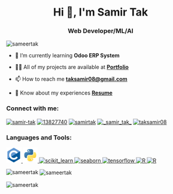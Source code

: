<h1 align="center">Hi 👋, I'm Samir Tak</h1>
<h3 align="center">Web Developer/ML/AI</h3>

<p align="left"> <img src="https://komarev.com/ghpvc/?username=sameertak&label=Profile%20views&color=0e75b6&style=flat" alt="sameertak" /> </p>


- 🌱 I’m currently learning **Odoo ERP System**

- 👨‍💻 All of my projects are available at **[Portfolio](http://samir0951.pythonanywhere.com/)**

- 📫 How to reach me **taksamir08@gmail.com**

- 📄 Know about my experiences **[Resume](https://drive.google.com/file/d/1T9WDbsaDDunaICnGlPMQXj42FwhxWowG/view?usp=sharing)**

<h3 align="left">Connect with me:</h3>
<p align="left">
<a href="https://linkedin.com/in/samir-tak" target="blank"><img align="center" src="https://raw.githubusercontent.com/rahuldkjain/github-profile-readme-generator/master/src/images/icons/Social/linked-in-alt.svg" alt="samir-tak" height="30" width="40" /></a>
<a href="https://stackoverflow.com/users/13827740" target="blank"><img align="center" src="https://raw.githubusercontent.com/rahuldkjain/github-profile-readme-generator/master/src/images/icons/Social/stack-overflow.svg" alt="13827740" height="30" width="40" /></a>
<a href="https://kaggle.com/samirtak" target="blank"><img align="center" src="https://raw.githubusercontent.com/rahuldkjain/github-profile-readme-generator/master/src/images/icons/Social/kaggle.svg" alt="samirtak" height="30" width="40" /></a>
<a href="https://instagram.com/_samir_tak_" target="blank"><img align="center" src="https://raw.githubusercontent.com/rahuldkjain/github-profile-readme-generator/master/src/images/icons/Social/instagram.svg" alt="_samir_tak_" height="30" width="40" /></a>
<a href="https://www.hackerrank.com/taksamir08" target="blank"><img align="center" src="https://raw.githubusercontent.com/rahuldkjain/github-profile-readme-generator/master/src/images/icons/Social/hackerrank.svg" alt="taksamir08" height="30" width="40" /></a>
</p>

<h3 align="left">Languages and Tools:</h3>
<p align="left"> <a href="https://www.cprogramming.com/" target="_blank" rel="noreferrer"> <img src="https://raw.githubusercontent.com/devicons/devicon/master/icons/c/c-original.svg" alt="c" width="40" height="40"/> </a> <a href="https://www.python.org" target="_blank" rel="noreferrer"> <img src="https://raw.githubusercontent.com/devicons/devicon/master/icons/python/python-original.svg" alt="python" width="40" height="40"/> </a> <a href="https://scikit-learn.org/" target="_blank" rel="noreferrer"> <img src="https://upload.wikimedia.org/wikipedia/commons/0/05/Scikit_learn_logo_small.svg" alt="scikit_learn" width="40" height="40"/> </a> <a href="https://seaborn.pydata.org/" target="_blank" rel="noreferrer"> <img src="https://seaborn.pydata.org/_images/logo-mark-lightbg.svg" alt="seaborn" width="40" height="40"/> </a> <a href="https://www.tensorflow.org" target="_blank" rel="noreferrer"> <img src="https://www.vectorlogo.zone/logos/tensorflow/tensorflow-icon.svg" alt="tensorflow" width="40" height="40"/> </a> <a href="https://www.r-project.org/" target="_blank" rel="noreferrer"> <img src="https://upload.wikimedia.org/wikipedia/commons/thumb/1/1b/R_logo.svg/512px-R_logo.svg.png" alt="R" width="40" height="40"/> </a> <a href="https://www.tableau.com/" target="_blank" rel="noreferrer"> <img src="https://seeklogo.com/images/T/tableau-software-logo-081AF6D95D-seeklogo.com.png" alt="R" width="150" height="40"/> </a> </p>

<p><img align="left" src="https://github-readme-stats.vercel.app/api/top-langs?username=sameertak&show_icons=true&locale=en&layout=compact" alt="sameertak" /></p>

<p>&nbsp;<img align="center" src="https://github-readme-stats.vercel.app/api?username=sameertak&show_icons=true&locale=en" alt="sameertak" /></p>

<p><img align="center" src="https://github-readme-streak-stats.herokuapp.com/?user=sameertak&" alt="sameertak" /></p>
